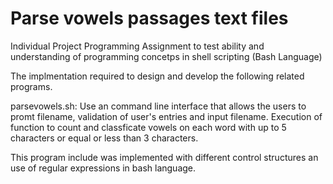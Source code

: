 # Parse vowels passages text files

Individual Project Programming Assignment to test ability and understanding of programming concetps in shell scripting (Bash Language)

The implmentation required to design and develop the following related programs.

parsevowels.sh: Use an command line interface that allows the users to promt filename, validation of user's entries and input filename. Execution of function to 
count and classficate vowels on each word with up to 5 characters or equal or less than 3 characters.

This program include was implemented with different control structures an use of regular expressions in bash language.
